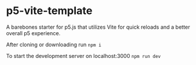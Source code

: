 # p5-vite-template
A barebones starter for p5.js that utilizes Vite for quick reloads and a better overall p5 experience.

After cloning or downloading run
`npm i`

To start the development server on localhost:3000
`npm run dev`
